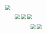 # <p align="center">
![](https://media.discordapp.net/attachments/1177349204071428146/1206062026586325002/BLQTJiU.gif?ex=65daa3ca&is=65c82eca&hm=4cad264b5e64c313e8f619e53b14125198bd02f906daa83e758f314264535828&=&width=818&height=818)

⠀⠀⠀![](https://media.discordapp.net/attachments/1205857946978750464/1206138902113681408/EO8G39r.png?ex=65daeb63&is=65c87663&hm=5205f963e640d200bfb51efd0fcba2a7d5b87e7b4969b980098df212837233ac&=&format=webp&quality=lossless&width=148&height=84) ![](https://media.discordapp.net/attachments/1205857946978750464/1206140689864331274/hTFcNhO.png?ex=65daed0d&is=65c8780d&hm=3237a612868feed5de641ea843b390d8d57cf3925d83549e305444e0e282d582&=&format=webp&quality=lossless&width=148&height=84) ![](https://media.discordapp.net/attachments/1205857946978750464/1206140144881508362/ruOdSO4.png?ex=65daec8b&is=65c8778b&hm=82bc58086d2534992d44b3717bab2823d90be0dc646881a5efea12d97a564993&=&format=webp&quality=lossless&width=148&height=84)

⠀⠀⠀⠀⠀⠀⠀⠀![](https://media.discordapp.net/attachments/1205857946978750464/1206141934461263882/XpH1bIc.png?ex=65daee36&is=65c87936&hm=c653202ce7ce89b0e2c1c560a5cee443869f7dbbba092cff73530decfb039fbc&=&format=webp&quality=lossless&width=148&height=84) ![](https://media.discordapp.net/attachments/1205857946978750464/1206142256784998430/IEY5h0M.png?ex=65daee83&is=65c87983&hm=c2ef2266e9838a4bcff127fc0512b53372750f8ff9a355d1b5fc3f8bbe35748c&=&format=webp&quality=lossless&width=148&height=84)
